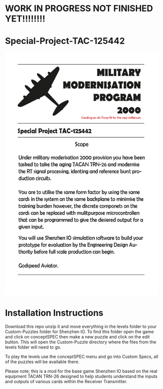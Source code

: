# WORK IN PROGRESS NOT FINISHED YET!!!!!!!!

# Special-Project-TAC-125442

![Alt text](/CONTRACT.png?raw=true "U8G2 Animation Tutorial")

# Installation Instructions

Download this repo unzip it and move everything in the levels folder to your Custom-Puzzles folder for Shenzhen IO. To find this folder open the game and click on conceptSPEC then make a new puzzle and click on the edit button. This will open the Custom-Puzzle directory where the files from the levels folder will need to go.

To play the levels use the conceptSPEC menu and go into Custom Specs, all of the puzzles will be available there.

Please note; this is a mod for the base game Shenzhen IO based on the real equipment TACAN TRN-26 designed to help students understand the inputs and outputs of various cards within the Receiver Transmitter.
